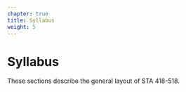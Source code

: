 ```yaml
---
chapter: true
title: Syllabus
weight: 5
---
```


# Syllabus

These sections describe the general layout of STA 418-518.
